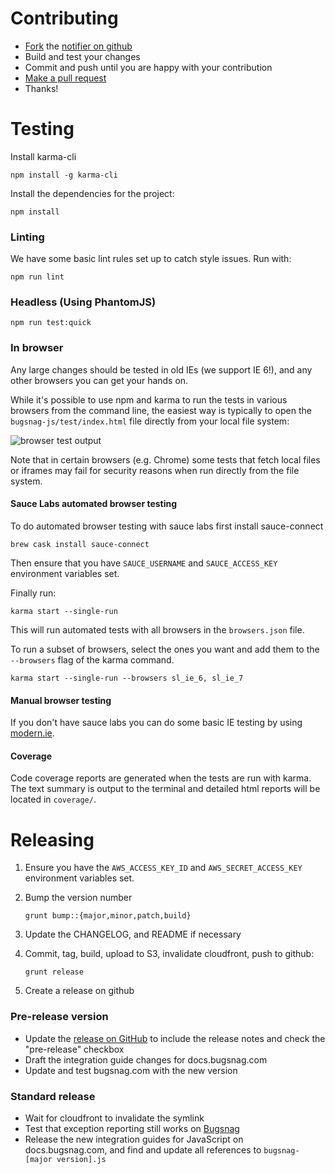 Contributing
============

-   [Fork](https://help.github.com/articles/fork-a-repo) the [notifier on github](https://github.com/bugsnag/bugsnag-js)
-   Build and test your changes
-   Commit and push until you are happy with your contribution
-   [Make a pull request](https://help.github.com/articles/using-pull-requests)
-   Thanks!

Testing
=======

Install karma-cli

```
npm install -g karma-cli
```

Install the dependencies for the project:

```
npm install
```

### Linting

We have some basic lint rules set up to catch style issues. Run with:

```
npm run lint
```

### Headless (Using PhantomJS)

```
npm run test:quick
```

### In browser

Any large changes should be tested in old IEs (we support IE 6!), and any other
browsers you can get your hands on.

While it's possible to use npm and karma to run the tests in various browsers
from the command line, the easiest way is typically to open the
`bugsnag-js/test/index.html` file directly from your local file system:

![browser test output](https://cloud.githubusercontent.com/assets/187987/20023457/469fa1f0-a29d-11e6-861c-1c8a5fd9688d.png)

Note that in certain browsers (e.g. Chrome) some tests that fetch local files or
iframes may fail for security reasons when run directly from the file system.

#### Sauce Labs automated browser testing

To do automated browser testing with sauce labs first install sauce-connect

```
brew cask install sauce-connect
```

Then ensure that you have `SAUCE_USERNAME` and `SAUCE_ACCESS_KEY` environment
variables set.

Finally run:

```
karma start --single-run
```

This will run automated tests with all browsers in the `browsers.json` file.

To run a subset of browsers, select the ones you want and add them to the
`--browsers` flag of the karma command.

```
karma start --single-run --browsers sl_ie_6, sl_ie_7
```

#### Manual browser testing

If you don't have sauce labs you can do some basic IE testing by using
[modern.ie](https://www.modern.ie/en-gb/virtualization-tools#downloads).

#### Coverage

Code coverage reports are generated when the tests are run with karma. The text
summary is output to the terminal and detailed html reports will be located in `coverage/`.

Releasing
=========

1.  Ensure you have the `AWS_ACCESS_KEY_ID` and `AWS_SECRET_ACCESS_KEY`
    environment variables set.
2.  Bump the version number

    ```
    grunt bump::{major,minor,patch,build}
    ```

3.  Update the CHANGELOG, and README if necessary
4.  Commit, tag, build, upload to S3, invalidate cloudfront, push to github:

    ```
    grunt release
    ```
5.  Create a release on github

### Pre-release version

- Update the [release on GitHub](https://github.com/bugsnag/bugsnag-js/releases)
  to include the release notes and check the "pre-release" checkbox
- Draft the integration guide changes for docs.bugsnag.com
- Update and test bugsnag.com with the new version

### Standard release

- Wait for cloudfront to invalidate the symlink
- Test that exception reporting still works on [Bugsnag](https://bugsnag.com)
- Release the new integration guides for JavaScript on docs.bugsnag.com, and
  find and update all references to `bugsnag-[major version].js`

